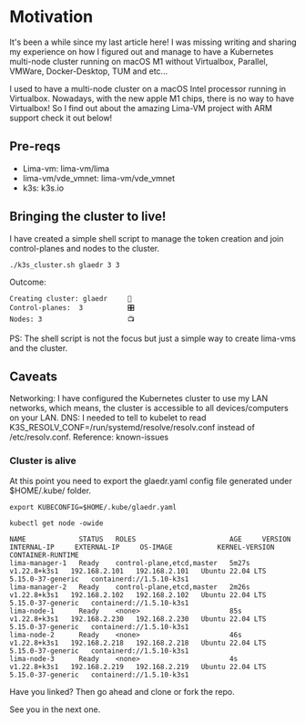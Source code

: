 # Motivation

It's been a while since my last article here! I was missing writing and sharing my experience on how I figured out and manage to have a Kubernetes multi-node cluster running on macOS M1 without Virtualbox, Parallel, VMWare, Docker-Desktop, TUM and etc...

I used to have a multi-node cluster on a macOS Intel processor running in Virtualbox. Nowadays, with the new apple M1 chips, there is no way to have Virtualbox!  So I find out about the amazing Lima-VM project with ARM support check it out below!

## Pre-reqs

* Lima-vm: lima-vm/lima
* lima-vm/vde_vmnet: lima-vm/vde_vmnet
* k3s: k3s.io

## Bringing the cluster to live!

I have created a simple shell script to manage the token creation and join control-planes and nodes to the cluster. 

```(shell)
./k3s_cluster.sh glaedr 3 3
```

Outcome:

```(shell)
Creating cluster: glaedr     🚀
Control-planes:  3           🎛️
Nodes: 3                     📺
```

PS: The shell script is not the focus but just a simple way to create lima-vms and the cluster.  

## Caveats

Networking: I have configured the Kubernetes cluster to use my LAN networks, which means, the cluster is accessible to all devices/computers on your LAN.
DNS: I needed to tell to kubelet to read K3S_RESOLV_CONF=/run/systemd/resolve/resolv.conf instead of /etc/resolv.conf. Reference: known-issues

### Cluster is alive

At this point you need to export the glaedr.yaml config file generated under $HOME/.kube/ folder.

```(shell)
export KUBECONFIG=$HOME/.kube/glaedr.yaml
```

```(shell)
kubectl get node -owide

NAME             STATUS   ROLES                       AGE     VERSION        INTERNAL-IP     EXTERNAL-IP     OS-IMAGE           KERNEL-VERSION      CONTAINER-RUNTIME
lima-manager-1   Ready    control-plane,etcd,master   5m27s   v1.22.8+k3s1   192.168.2.101   192.168.2.101   Ubuntu 22.04 LTS   5.15.0-37-generic   containerd://1.5.10-k3s1
lima-manager-2   Ready    control-plane,etcd,master   2m26s   v1.22.8+k3s1   192.168.2.102   192.168.2.102   Ubuntu 22.04 LTS   5.15.0-37-generic   containerd://1.5.10-k3s1
lima-node-1      Ready    <none>                      85s     v1.22.8+k3s1   192.168.2.230   192.168.2.230   Ubuntu 22.04 LTS   5.15.0-37-generic   containerd://1.5.10-k3s1
lima-node-2      Ready    <none>                      46s     v1.22.8+k3s1   192.168.2.218   192.168.2.218   Ubuntu 22.04 LTS   5.15.0-37-generic   containerd://1.5.10-k3s1
lima-node-3      Ready    <none>                      4s      v1.22.8+k3s1   192.168.2.219   192.168.2.219   Ubuntu 22.04 LTS   5.15.0-37-generic   containerd://1.5.10-k3s1
```

Have you linked? Then go ahead and clone or fork the repo.

See you in the next one.

